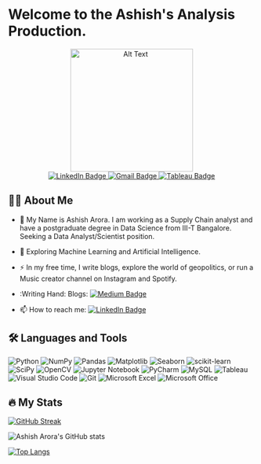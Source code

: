 


<h1>
Welcome to the Ashish's Analysis Production.
</h1> 

<div id="header" align="center">
  <img src="https://drive.google.com/uc?export=view&id=1uizpKDLbqy-X5GHFkxgNjFOX1zCIftGP" alt="Alt Text" width="250" />
</div>


<div id="badges", align="center">
  <a href="https://www.linkedin.com/in/ashish-arora-8332479b/">
    <img src="https://img.shields.io/badge/LinkedIn-blue?style=plastic&logo=linkedin&logoColor=white" alt="LinkedIn Badge"/>
  </a>
   <a href="mailto:ashisharora2204@gmail.com">
    <img src="https://img.shields.io/badge/Gmail-red?style=plastic&logo=gmail&logoColor=white" alt="Gmail Badge"/>
  </a>
  <a href="https://public.tableau.com/app/profile/ashish.arora8737">
    <img src="https://img.shields.io/badge/tableau-%230077B5.svg?style=fplastic&logo=tableau&logoColor=white" alt="Tableau Badge"/>
  </a>   
</div>
<div id="badges", align="center">
<img src="https://komarev.com/ghpvc/?username=your-github-asharora151&style=flat-square&color=blue" , alt=""/>
</div>

## :woman_technologist: About Me
- :telescope: My Name is Ashish Arora. I am working as a Supply Chain analyst and have a postgraduate degree in Data Science from III-T Bangalore. Seeking a Data Analyst/Scientist position. 

- :seedling: Exploring Machine Learning and Artificial Intelligence.

- :zap: In my free time, I write blogs, explore the world of geopolitics, or run a Music creator channel on Instagram and Spotify.

- :Writing Hand: Blogs:  <a href="https://medium.com/@ashisharora2204">
    <img src="https://img.shields.io/badge/Medium-black?style=plastic&logo=medium&logoColor=white" alt="Medium Badge"/>
  </a>

- :mailbox: How to reach me: <a href="https://www.linkedin.com/in/ashish-arora-8332479b/">
    <img src="https://img.shields.io/badge/LinkedIn-blue?style=plastic&logo=linkedin&logoColor=white" alt="LinkedIn Badge"/>
  </a>

## :hammer_and_wrench: Languages and Tools

![Python](https://img.shields.io/badge/python-3670A0?style=plastic&logo=python&logoColor=yellow)
![NumPy](https://img.shields.io/badge/numpy-%23013243.svg?style=plastic&logo=numpy&logoColor=white)
![Pandas](https://img.shields.io/badge/pandas-%23150458.svg?style=plastic&logo=pandas&logoColor=white)
![Matplotlib](https://img.shields.io/badge/Matplotlib-%23ffffff.svg?style=plastic&logo=Matplotlib&logoColor=black)
![Seaborn](https://img.shields.io/badge/Seaborn-%23ffffff.svg?style=plastic&logo=Matplotlib&logoColor=black)
![scikit-learn](https://img.shields.io/badge/scikit--learn-%23F7931E.svg?style=plastic&logo=scikit-learn&logoColor=white)
![SciPy](https://img.shields.io/badge/SciPy-%230C55A5.svg?style=plastic&logo=scipy&logoColor=%white)
![OpenCV](https://img.shields.io/badge/opencv-%23white.svg?style=plastic&logo=opencv&logoColor=white)
![Jupyter Notebook](https://img.shields.io/badge/jupyter-%23FA0F00.svg?style=plastic&logo=jupyter&logoColor=white)
![PyCharm](https://img.shields.io/badge/pycharm-143?style=plastic&logo=pycharm&logoColor=black&color=black&labelColor=green)
![MySQL](https://img.shields.io/badge/mysql-%2300f.svg?style=plastic&logo=mysql&logoColor=white)
![Tableau](https://img.shields.io/badge/tableau-%23E97627.svg?style=plastic&logo=tableau&logoColor=white)
![Visual Studio Code](https://img.shields.io/badge/Visual%20Studio%20Code-0078d7.svg?style=plastic&logo=visual-studio-code&logoColor=white)
![Git](https://img.shields.io/badge/git-%23F05033.svg?style=plastic&logo=git&logoColor=white)
![Microsoft Excel](https://img.shields.io/badge/Microsoft_Excel-217346?style=plastic&logo=microsoft-excel&logoColor=white)
![Microsoft Office](https://img.shields.io/badge/Microsoft_Office-D83B01?style=plastic&logo=microsoft-office&logoColor=white)

## :fire: My Stats

[![GitHub Streak](http://github-readme-streak-stats.herokuapp.com?user=asharora151&theme=dark&background=000000)](https://git.io/streak-stats)


![Ashish Arora's GitHub stats](https://github-readme-stats.vercel.app/api?username=asharora151&theme=ocean_dark&show_icons=true)

[![Top Langs](https://github-readme-stats.vercel.app/api/top-langs/?username=asharora151&theme=ocean_dark&show_icons=true&langs_count=8)](https://github.com/asharora151/github-readme-stats)


